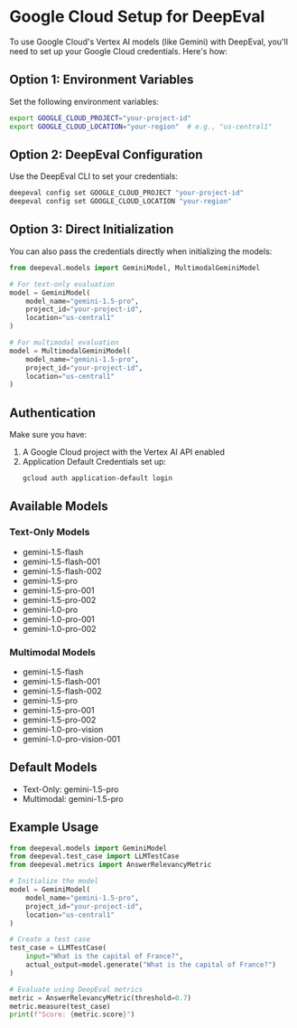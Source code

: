 # Google Cloud Setup for DeepEval

To use Google Cloud's Vertex AI models (like Gemini) with DeepEval, you'll need to set up your Google Cloud credentials. Here's how:

## Option 1: Environment Variables

Set the following environment variables:

```bash
export GOOGLE_CLOUD_PROJECT="your-project-id"
export GOOGLE_CLOUD_LOCATION="your-region"  # e.g., "us-central1"
```

## Option 2: DeepEval Configuration

Use the DeepEval CLI to set your credentials:

```bash
deepeval config set GOOGLE_CLOUD_PROJECT "your-project-id"
deepeval config set GOOGLE_CLOUD_LOCATION "your-region"
```

## Option 3: Direct Initialization

You can also pass the credentials directly when initializing the models:

```python
from deepeval.models import GeminiModel, MultimodalGeminiModel

# For text-only evaluation
model = GeminiModel(
    model_name="gemini-1.5-pro",
    project_id="your-project-id",
    location="us-central1"
)

# For multimodal evaluation
model = MultimodalGeminiModel(
    model_name="gemini-1.5-pro",
    project_id="your-project-id",
    location="us-central1"
)
```

## Authentication

Make sure you have:

1. A Google Cloud project with the Vertex AI API enabled
2. Application Default Credentials set up:
   ```bash
   gcloud auth application-default login
   ```

## Available Models

### Text-Only Models
- gemini-1.5-flash
- gemini-1.5-flash-001
- gemini-1.5-flash-002
- gemini-1.5-pro
- gemini-1.5-pro-001
- gemini-1.5-pro-002
- gemini-1.0-pro
- gemini-1.0-pro-001
- gemini-1.0-pro-002

### Multimodal Models
- gemini-1.5-flash
- gemini-1.5-flash-001
- gemini-1.5-flash-002
- gemini-1.5-pro
- gemini-1.5-pro-001
- gemini-1.5-pro-002
- gemini-1.0-pro-vision
- gemini-1.0-pro-vision-001

## Default Models
- Text-Only: gemini-1.5-pro
- Multimodal: gemini-1.5-pro

## Example Usage

```python
from deepeval.models import GeminiModel
from deepeval.test_case import LLMTestCase
from deepeval.metrics import AnswerRelevancyMetric

# Initialize the model
model = GeminiModel(
    model_name="gemini-1.5-pro",
    project_id="your-project-id",
    location="us-central1"
)

# Create a test case
test_case = LLMTestCase(
    input="What is the capital of France?",
    actual_output=model.generate("What is the capital of France?")
)

# Evaluate using DeepEval metrics
metric = AnswerRelevancyMetric(threshold=0.7)
metric.measure(test_case)
print(f"Score: {metric.score}")
```
